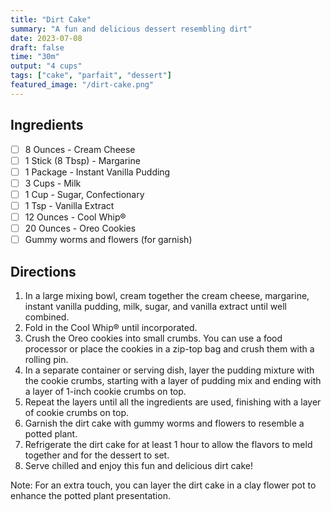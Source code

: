 ```yaml
---
title: "Dirt Cake"
summary: "A fun and delicious dessert resembling dirt"
date: 2023-07-08
draft: false
time: "30m"
output: "4 cups"
tags: ["cake", "parfait", "dessert"]
featured_image: "/dirt-cake.png"
---
```


## Ingredients

- [ ] 8 Ounces - Cream Cheese
- [ ] 1 Stick (8 Tbsp) - Margarine
- [ ] 1 Package - Instant Vanilla Pudding
- [ ] 3 Cups - Milk
- [ ] 1 Cup - Sugar, Confectionary
- [ ] 1 Tsp - Vanilla Extract
- [ ] 12 Ounces - Cool Whip®
- [ ] 20 Ounces - Oreo Cookies
- [ ] Gummy worms and flowers (for garnish)

## Directions

1. In a large mixing bowl, cream together the cream cheese, margarine, instant vanilla pudding, milk, sugar, and vanilla extract until well combined.
2. Fold in the Cool Whip® until incorporated.
3. Crush the Oreo cookies into small crumbs. You can use a food processor or place the cookies in a zip-top bag and crush them with a rolling pin.
4. In a separate container or serving dish, layer the pudding mixture with the cookie crumbs, starting with a layer of pudding mix and ending with a layer of 1-inch cookie crumbs on top.
5. Repeat the layers until all the ingredients are used, finishing with a layer of cookie crumbs on top.
6. Garnish the dirt cake with gummy worms and flowers to resemble a potted plant.
7. Refrigerate the dirt cake for at least 1 hour to allow the flavors to meld together and for the dessert to set.
8. Serve chilled and enjoy this fun and delicious dirt cake!

Note: For an extra touch, you can layer the dirt cake in a clay flower pot to enhance the potted plant presentation.
